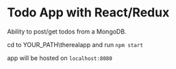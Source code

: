 <h1>Todo App with React/Redux</h1>

Ability to post/get todos from a MongoDB. 

cd to YOUR_PATH\therealapp and run ```npm start```

app will be hosted on ```localhost:8080```
